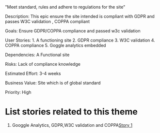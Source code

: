 "Meet standard, rules and adhere to regulations for the site"

Description: This epic ensure the site intended is compliant with GDPR and passes W3C validation , COPPA compliant

Goals: Ensure GDPR/COPPA compliance and passed w3c validation

User Stories: 1. A functioning site
              2. GDPR compliance
              3. W3C validation
              4. COPPA compliance
              5. Goggle analytics embedded

Dependencies: A Functional site

Risks: Lack of compliance knowledge

Estimated Effort: 3-4 weeks

Business Value: Site which is of global standard

Priority: High

# List stories related to this theme
1. Googgle Analytics, GDPR,W3C validation and COPPA[Story 1](documentation/templates/theme/initiatives/epics/stories/story_template.md)